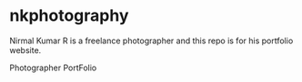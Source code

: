 nkphotography
=============

Nirmal Kumar R is a freelance photographer and this repo is for his portfolio website.

Photographer PortFolio
